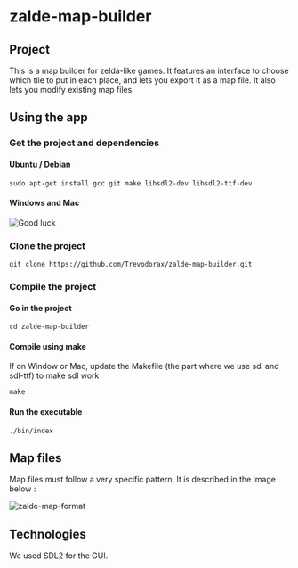 # zalde-map-builder
## Project
This is a map builder for zelda-like games.
It features an interface to choose which tile to put in each place, and lets you export it as a map file.
It also lets you modify existing map files.

## Using the app
### Get the project and dependencies
#### Ubuntu / Debian
`sudo apt-get install gcc git make libsdl2-dev libsdl2-ttf-dev`
#### Windows and Mac
![Good luck](https://media.giphy.com/media/pDgHg2Lcju3Ty/giphy.gif)

### Clone the project
`git clone https://github.com/Trevodorax/zalde-map-builder.git`

### Compile the project
#### Go in the project
`cd zalde-map-builder`
#### Compile using make
If on Window or Mac, update the Makefile (the part where we use sdl and sdl-ttf) to make sdl work

`make`

#### Run the executable
`./bin/index`

## Map files
Map files must follow a very specific pattern.
It is described in the image below :

![zalde-map-format](https://user-images.githubusercontent.com/73560235/211220525-5a5f7a4b-c4eb-45a9-90be-ce8fc86c6149.jpeg)

## Technologies
We used SDL2 for the GUI.

